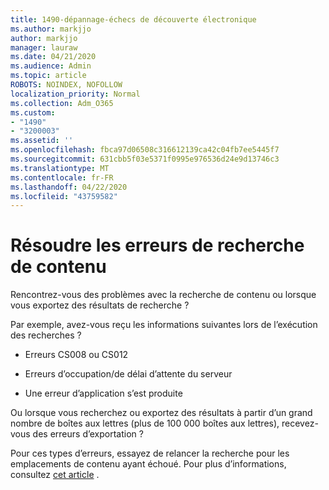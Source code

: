 ```yaml
---
title: 1490-dépannage-échecs de découverte électronique
ms.author: markjjo
author: markjjo
manager: lauraw
ms.date: 04/21/2020
ms.audience: Admin
ms.topic: article
ROBOTS: NOINDEX, NOFOLLOW
localization_priority: Normal
ms.collection: Adm_O365
ms.custom:
- "1490"
- "3200003"
ms.assetid: ''
ms.openlocfilehash: fbca97d06508c316612139ca42c04fb7ee5445f7
ms.sourcegitcommit: 631cbb5f03e5371f0995e976536d24e9d13746c3
ms.translationtype: MT
ms.contentlocale: fr-FR
ms.lasthandoff: 04/22/2020
ms.locfileid: "43759582"
---
```

# <a name="troubleshoot-content-search-errors"></a>Résoudre les erreurs de recherche de contenu

Rencontrez-vous des problèmes avec la recherche de contenu ou lorsque vous exportez des résultats de recherche ?

Par exemple, avez-vous reçu les informations suivantes lors de l’exécution des recherches ?

- Erreurs CS008 ou CS012

- Erreurs d’occupation/de délai d’attente du serveur

- Une erreur d’application s’est produite

Ou lorsque vous recherchez ou exportez des résultats à partir d’un grand nombre de boîtes aux lettres (plus de 100 000 boîtes aux lettres), recevez-vous des erreurs d’exportation ?

Pour ces types d’erreurs, essayez de relancer la recherche pour les emplacements de contenu ayant échoué. Pour plus d’informations, consultez [cet article](https://docs.microsoft.com/office365/securitycompliance/retry-failed-content-search) .
